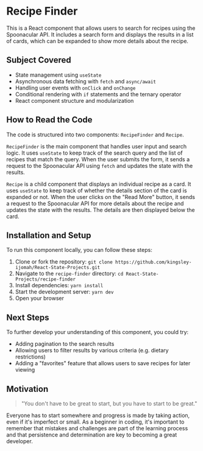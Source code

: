 # Recipe Finder

This is a React component that allows users to search for recipes using the Spoonacular API. It includes a search form and displays the results in a list of cards, which can be expanded to show more details about the recipe.

## Subject Covered

- State management using `useState`
- Asynchronous data fetching with `fetch` and `async/await`
- Handling user events with `onClick` and `onChange`
- Conditional rendering with `if` statements and the ternary operator
- React component structure and modularization

## How to Read the Code

The code is structured into two components: `RecipeFinder` and `Recipe`. 

`RecipeFinder` is the main component that handles user input and search logic. It uses `useState` to keep track of the search query and the list of recipes that match the query. When the user submits the form, it sends a request to the Spoonacular API using `fetch` and updates the state with the results.

`Recipe` is a child component that displays an individual recipe as a card. It uses `useState` to keep track of whether the details section of the card is expanded or not. When the user clicks on the "Read More" button, it sends a request to the Spoonacular API for more details about the recipe and updates the state with the results. The details are then displayed below the card.

## Installation and Setup

To run this component locally, you can follow these steps:

1. Clone or fork the repository: `git clone https://github.com/kingsley-ijomah/React-State-Projects.git`
2. Navigate to the `recipe-finder` directory: `cd React-State-Projects/recipe-finder`
3. Install dependencies: `yarn install`
4. Start the development server: `yarn dev`
5. Open your browser

## Next Steps

To further develop your understanding of this component, you could try:

- Adding pagination to the search results
- Allowing users to filter results by various criteria (e.g. dietary restrictions)
- Adding a "favorites" feature that allows users to save recipes for later viewing

## Motivation

> "You don't have to be great to start, but you have to start to be great."

Everyone has to start somewhere and progress is made by taking action, even if it's imperfect or small. As a beginner in coding, it's important to remember that mistakes and challenges are part of the learning process and that persistence and determination are key to becoming a great developer.
